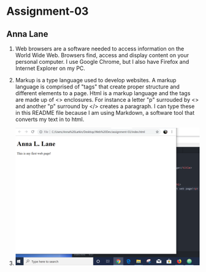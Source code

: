 # Assignment-03
## Anna Lane

1. Web browsers are a software needed to access information on the World Wide Web.
Browsers find, access and display content on your personal computer. I use Google Chrome, but I also have Firefox and Internet Explorer on my PC.

2. Markup is a type language used to develop websites. A markup language is comprised of "tags" that create proper structure and different elements to a page.  Html is a markup language and the tags are made up of <> enclosures. For instance a letter "p" surrouded by <> and another "p" surround by </> creates a paragraph. I can type these in this README file because I am using Markdown, a software tool that converts my text in to html.

3. ![My Screenshot](./images/CaptureFirstPage.PNG)
